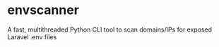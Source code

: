 # envscanner
A fast, multithreaded Python CLI tool to scan domains/IPs for exposed Laravel .env files
